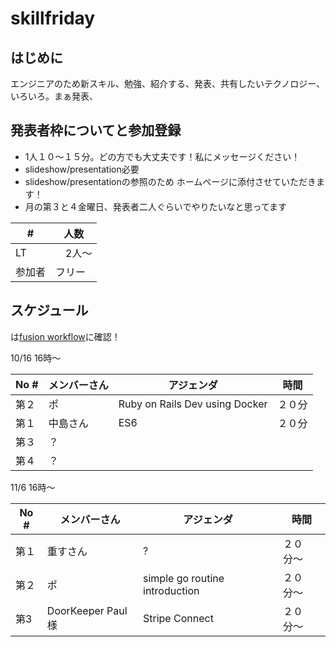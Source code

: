 # skillfriday


## はじめに
エンジニアのため新スキル、勉強、紹介する、発表、共有したいテクノロジー、いろいろ。まぁ発表、


## 発表者枠についてと参加登録
* 1人１０〜１５分。どの方でも大丈夫です！私にメッセージください！
* slideshow/presentation必要
* slideshow/presentationの参照のため ホームページに添付させていただきます！
* 月の第３と４金曜日、発表者二人ぐらいでやりたいなと思ってます

| #  | 人数 |
| ------------- | ------------- |
| LT  |　2人〜  |
| 参加者  | フリー |

## スケジュール
は[fusion workflow]()に確認！


10/16 16時〜

| No #  | メンバーさん | アジェンダ | 時間
| ------------- | ------------- | ------------- | ------------- |
| 第２  | ポ  | Ruby on Rails Dev using Docker | ２０分
| 第１  | 中島さん  | ES6 | ２０分
| 第３  | ？ |
| 第４  | ？  |


11/6 16時〜

| No #  | メンバーさん | アジェンダ | 時間
| ------------- | ------------- | ------------- | ------------- |
| 第１  | 重すさん  | ? | ２０分〜
| 第２  | ポ  | simple go routine introduction | ２０分〜
| 第3  | DoorKeeper Paul様  | Stripe Connect | ２０分〜
